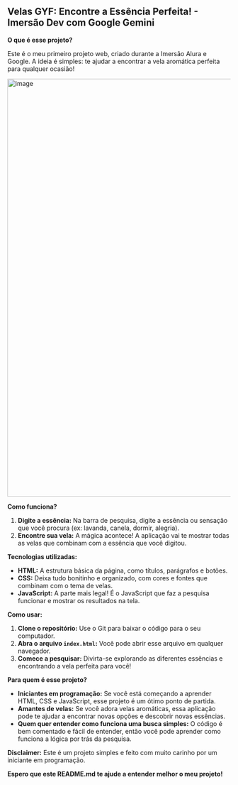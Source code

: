 
## Velas GYF: Encontre a Essência Perfeita! ️- Imersão Dev com Google Gemini

**O que é esse projeto?**

Este é o meu primeiro projeto web, criado durante a Imersão Alura e Google. A ideia é simples: te ajudar a encontrar a vela aromática perfeita para qualquer ocasião! 

<img width="941" alt="image" src="https://github.com/user-attachments/assets/19e41b8a-b68d-4d4d-83cf-b732c49f5df1">


**Como funciona?**

1. **Digite a essência:** Na barra de pesquisa, digite a essência ou sensação que você procura (ex: lavanda, canela, dormir, alegria).
2. **Encontre sua vela:** A mágica acontece! A aplicação vai te mostrar todas as velas que combinam com a essência que você digitou.

**Tecnologias utilizadas:**

* **HTML:** A estrutura básica da página, como títulos, parágrafos e botões.
* **CSS:** Deixa tudo bonitinho e organizado, com cores e fontes que combinam com o tema de velas.
* **JavaScript:** A parte mais legal! É o JavaScript que faz a pesquisa funcionar e mostrar os resultados na tela.

**Como usar:**

1. **Clone o repositório:** Use o Git para baixar o código para o seu computador.
2. **Abra o arquivo `index.html`:** Você pode abrir esse arquivo em qualquer navegador.
3. **Comece a pesquisar:** Divirta-se explorando as diferentes essências e encontrando a vela perfeita para você!

**Para quem é esse projeto?**

* **Iniciantes em programação:** Se você está começando a aprender HTML, CSS e JavaScript, esse projeto é um ótimo ponto de partida.
* **Amantes de velas:** Se você adora velas aromáticas, essa aplicação pode te ajudar a encontrar novas opções e descobrir novas essências.
* **Quem quer entender como funciona uma busca simples:** O código é bem comentado e fácil de entender, então você pode aprender como funciona a lógica por trás da pesquisa.

**Disclaimer:** Este é um projeto simples e feito com muito carinho por um iniciante em programação. 





**Espero que este README.md te ajude a entender melhor o meu projeto!**
